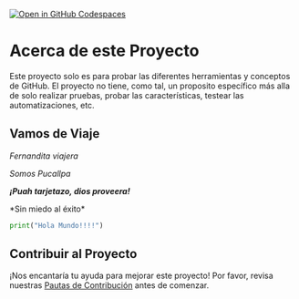 [![Open in GitHub Codespaces](https://github.com/codespaces/badge.svg)](https://codespaces.new/jhon-elen/Prueba3?quickstart=1)

# Acerca de este Proyecto

Este proyecto solo es para probar las diferentes herramientas y conceptos de GitHub. El proyecto no tiene, como tal, un proposito específico más alla de solo realizar pruebas, probar las características, testear las automatizaciones, etc.


## Vamos de Viaje

*Fernandita viajera*

_Somos Pucallpa_

***¡Puah tarjetazo, dios proveera!***

\*Sin miedo al éxito\*

```python
print("Hola Mundo!!!!")
```

## Contribuir al Proyecto

¡Nos encantaría tu ayuda para mejorar este proyecto! Por favor, revisa nuestras [Pautas de Contribución](./CONTRIBUTING.md) antes de comenzar.
